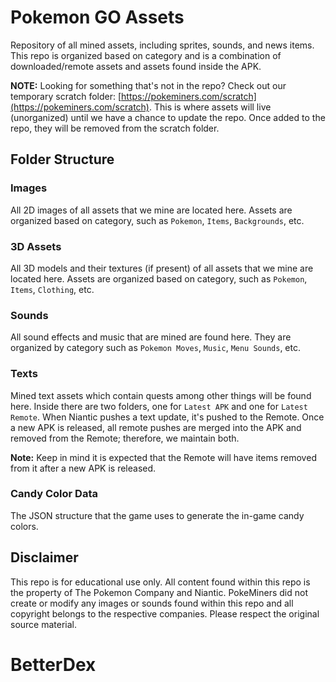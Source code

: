 # Pokemon GO Assets

Repository of all mined assets, including sprites, sounds, and news items. This repo is organized based on category and is a combination of downloaded/remote assets and assets found inside the APK.

**NOTE:** Looking for something that's not in the repo? Check out our temporary scratch folder: [https://pokeminers.com/scratch](https://pokeminers.com/scratch). This is where assets will live (unorganized) until we have a chance to update the repo. Once added to the repo, they will be removed from the scratch folder.

## Folder Structure

### Images

All 2D images of all assets that we mine are located here. Assets are organized based on category, such as `Pokemon`, `Items`, `Backgrounds`, etc.

### 3D Assets

All 3D models and their textures (if present) of all assets that we mine are located here. Assets are organized based on category, such as `Pokemon`, `Items`, `Clothing`, etc.

### Sounds

All sound effects and music that are mined are found here. They are organized by category such as `Pokemon Moves`, `Music`, `Menu Sounds`, etc.

### Texts

Mined text assets which contain quests among other things will be found here. Inside there are two folders, one for `Latest APK` and one for `Latest Remote`. When Niantic pushes a text update, it's pushed to the Remote. Once a new APK is released, all remote pushes are merged into the APK and removed from the Remote; therefore, we maintain both.

**Note:** Keep in mind it is expected that the Remote will have items removed from it after a new APK is released.

### Candy Color Data

The JSON structure that the game uses to generate the in-game candy colors.

## Disclaimer

This repo is for educational use only. All content found within this repo is the property of The Pokemon Company and Niantic. PokeMiners did not create or modify any images or sounds found within this repo and all copyright belongs to the respective companies. Please respect the original source material.
# BetterDex
